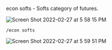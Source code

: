 econ softs - Softs category of futures.

![Screen Shot 2022-02-27 at 5 58 15 PM](https://user-images.githubusercontent.com/85772166/155911921-23f24c6c-807f-42c6-8ad4-75a988dca9ef.png)

```
/econ softs
```

![Screen Shot 2022-02-27 at 5 59 51 PM](https://user-images.githubusercontent.com/85772166/155912042-a7bbb99e-d123-4331-bc5d-4c379b83c8b3.png)
